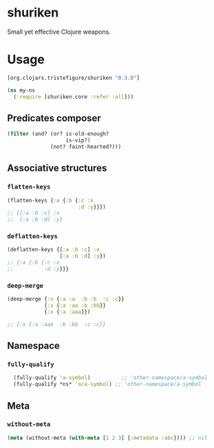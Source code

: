 # shuriken

Small yet effective Clojure weapons.

# Usage

```clojure
[org.clojars.tristefigure/shuriken "0.3.0"]
```


```clojure
(ns my-ns
  (:require [shuriken.core :refer :all]))
```

## Predicates composer

```clojure
(filter (and? (or? is-old-enough?
                   is-vip?)
              (not? faint-hearted?)))
```

## Associative structures

### `flatten-keys`

```clojure
(flatten-keys {:a {:b {:c :x
                       :d :y}}})
;; {[:a :b :c] :x
;;  [:a :b :d] :y}
```

### `deflatten-keys`

```clojure
(deflatten-keys {[:a :b :c] :x
                 [:a :b :d] :y})
;; {:a {:b {:c :x
;;          :d :y}}}
```

### `deep-merge`

```clojure
(deep-merge {:x {:a :a  :b :b  :c :c}}
            {:x {:a :aa :b :bb}}
            {:x {:a :aaa}})

;; {:x {:a :aaa  :b :bb  :c :c}}
```

## Namespace

### `fully-qualify`

```clojure
  (fully-qualify 'a-symbol)          ;; 'other-namespace/a-symbol
  (fully-qualify *ns* 'o/a-symbol) ;; 'other-namespace/a-symbol
```

## Meta

### `without-meta`

```clojure
(meta (without-meta (with-meta [1 2 3] {:metadata :abc}))) ;; nil
```


